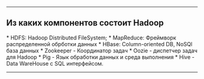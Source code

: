 
---
<h2>Из каких компонентов состоит Hadoop</h2>
* HDFS: Hadoop Distributed FileSystem; 
* MapReduce: Фреймворк распределенной обрботки данных
* HBase: Column-oriented DB, NoSQl база данных
* Zookeeper - Координатор задач
* Oozie - диспетчер задач для Hadoop
* Pig - Язык обработки данных и среда выполнения
* Hive - Data WareHouse c SQL интерфейсом. 


---
